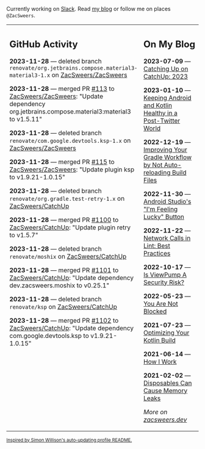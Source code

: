 Currently working on [Slack](https://slack.com/). Read [my blog](https://zacsweers.dev/) or follow me on places `@ZacSweers`.

<table><tr><td valign="top" width="60%">

## GitHub Activity
<!-- githubActivity starts -->
**2023-11-28** — deleted branch `renovate/org.jetbrains.compose.material3-material3-1.x` on [ZacSweers/ZacSweers](https://github.com/ZacSweers/ZacSweers)

**2023-11-28** — merged PR [#113](https://github.com/ZacSweers/ZacSweers/pull/113) to [ZacSweers/ZacSweers](https://github.com/ZacSweers/ZacSweers): "Update dependency org.jetbrains.compose.material3:material3 to v1.5.11"

**2023-11-28** — deleted branch `renovate/com.google.devtools.ksp-1.x` on [ZacSweers/ZacSweers](https://github.com/ZacSweers/ZacSweers)

**2023-11-28** — merged PR [#115](https://github.com/ZacSweers/ZacSweers/pull/115) to [ZacSweers/ZacSweers](https://github.com/ZacSweers/ZacSweers): "Update plugin ksp to v1.9.21-1.0.15"

**2023-11-28** — deleted branch `renovate/org.gradle.test-retry-1.x` on [ZacSweers/CatchUp](https://github.com/ZacSweers/CatchUp)

**2023-11-28** — merged PR [#1100](https://github.com/ZacSweers/CatchUp/pull/1100) to [ZacSweers/CatchUp](https://github.com/ZacSweers/CatchUp): "Update plugin retry to v1.5.7"

**2023-11-28** — deleted branch `renovate/moshix` on [ZacSweers/CatchUp](https://github.com/ZacSweers/CatchUp)

**2023-11-28** — merged PR [#1101](https://github.com/ZacSweers/CatchUp/pull/1101) to [ZacSweers/CatchUp](https://github.com/ZacSweers/CatchUp): "Update dependency dev.zacsweers.moshix to v0.25.1"

**2023-11-28** — deleted branch `renovate/ksp` on [ZacSweers/CatchUp](https://github.com/ZacSweers/CatchUp)

**2023-11-28** — merged PR [#1102](https://github.com/ZacSweers/CatchUp/pull/1102) to [ZacSweers/CatchUp](https://github.com/ZacSweers/CatchUp): "Update dependency com.google.devtools.ksp to v1.9.21-1.0.15"
<!-- githubActivity ends -->
</td><td valign="top" width="40%">

## On My Blog
<!-- blog starts -->
**2023-07-09** — [Catching Up on CatchUp: 2023](https://www.zacsweers.dev/catching-up-on-catchup-2023/)

**2023-01-10** — [Keeping Android and Kotlin Healthy in a Post-Twitter World](https://www.zacsweers.dev/keeping-android-healthy/)

**2022-12-19** — [Improving Your Gradle Workflow by Not Auto-reloading Build Files](https://www.zacsweers.dev/improving-your-workflow-by-not-auto-reloading-build-files/)

**2022-11-30** — [Android Studio's "I'm Feeling Lucky" Button](https://www.zacsweers.dev/android-studios-im-feeling-lucky-button/)

**2022-11-22** — [Network Calls in Lint: Best Practices](https://www.zacsweers.dev/network-calls-in-lint-best-practices/)

**2022-10-17** — [Is ViewPump A Security Risk?](https://www.zacsweers.dev/is-viewpump-a-security-risk/)

**2022-05-23** — [You Are Not Blocked](https://www.zacsweers.dev/you-are-not-blocked/)

**2021-07-23** — [Optimizing Your Kotlin Build](https://www.zacsweers.dev/optimizing-your-kotlin-build/)

**2021-06-14** — [How I Work](https://www.zacsweers.dev/how-i-work/)

**2021-02-02** — [Disposables Can Cause Memory Leaks](https://www.zacsweers.dev/disposables-can-cause-memory-leaks/)
<!-- blog ends -->
_More on [zacsweers.dev](https://zacsweers.dev/)_
</td></tr></table>

<sub><a href="https://simonwillison.net/2020/Jul/10/self-updating-profile-readme/">Inspired by Simon Willison's auto-updating profile README.</a></sub>